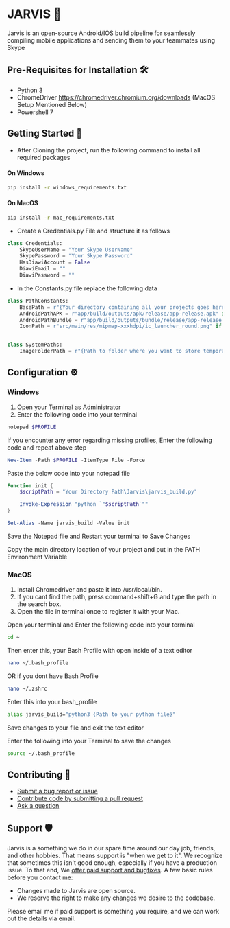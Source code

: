 # JARVIS 🤖

Jarvis is an open-source Android/IOS build pipeline for seamlessly compiling mobile applications and sending them to your teammates using Skype

## Pre-Requisites for Installation 🛠️

- Python 3
- ChromeDriver https://chromedriver.chromium.org/downloads (MacOS Setup Mentioned Below)
- Powershell 7

## Getting Started 🚀

- After Cloning the project, run the following command to install all required packages

#### On Windows

```bash
pip install -r windows_requirements.txt
```

#### On MacOS

```bash
pip install -r mac_requirements.txt
```

- Create a Credentials.py File and structure it as follows

```py
class Credentials:
    SkypeUserName = "Your Skype UserName"
    SkypePassword = "Your Skype Password"
    HasDiawiAccount = False
    DiawiEmail = ""
    DiawiPassword = ""
```

- In the Constants.py file replace the following data

```py
class PathConstants:
    BasePath = r"{Your directory containing all your projects goes here}"
    AndroidPathAPK = r"app/build/outputs/apk/release/app-release.apk" if OS.IOS else r"app\build\outputs\apk\release\app-release.apk"
    AndroidPathBundle = r"app/build/outputs/bundle/release/app-release.aab" if OS.IOS else r"app\build\outputs\bundle\release\app-release.aab"
    IconPath = r"src/main/res/mipmap-xxxhdpi/ic_launcher_round.png" if OS.IOS else  r"src\main\res\mipmap-xxxhdpi\ic_launcher_round.png"


class SystemPaths:
    ImageFolderPath = r"{Path to folder where you want to store temporary Diawi QR Screenshots}"
```

## Configuration ⚙️

### Windows

1. Open your Terminal as Administrator
2. Enter the following code into your terminal

```ps1
notepad $PROFILE
```

If you encounter any error regarding missing profiles, Enter the following code and repeat above step

```ps1
New-Item -Path $PROFILE -ItemType File -Force
```

Paste the below code into your notepad file

```ps1
Function init {
    $scriptPath = "Your Directory Path\Jarvis\jarvis_build.py"

    Invoke-Expression "python `"$scriptPath`""
}

Set-Alias -Name jarvis_build -Value init
```

Save the Notepad file and Restart your terminal to Save Changes

Copy the main directory location of your project and put in the PATH Environment Variable

### MacOS

1. Install Chromedriver and paste it into /usr/local/bin.
2. If you cant find the path, press command+shift+G and type the path in the search box.
3. Open the file in terminal once to register it with your Mac.

Open your terminal and Enter the following code into your terminal

```zsh
cd ~
```

Then enter this, your Bash Profile with open inside of a text editor

```zsh
nano ~/.bash_profile
```

OR if you dont have Bash Profile

```zsh
nano ~/.zshrc
```

Enter this into your bash_profile

```zsh
alias jarvis_build="python3 {Path to your python file}"
```

Save changes to your file and exit the text editor

Enter the following into your Terminal to save the changes

```zsh
source ~/.bash_profile
```

## Contributing 🤝

- [Submit a bug report or issue](mailto:syedaashirraza@gmail.com)
- [Contribute code by submitting a pull request](mailto:syedaashirraza@gmail.com)
- [Ask a question](mailto:syedaashirraza@gmail.com)

## Support 🛡️

Jarvis is a something we do in our spare time around our day job, friends, and other hobbies. That means support is "when we get to it". We recognize that sometimes this isn't good enough, especially if you have a production issue. To that end, We [offer paid support and bugfixes](syedaashirraza@gmail.com). A few basic rules before you contact me:

- Changes made to Jarvis are open source.
- We reserve the right to make any changes we desire to the codebase.

Please email me if paid support is something you require, and we can work out the details via email.

